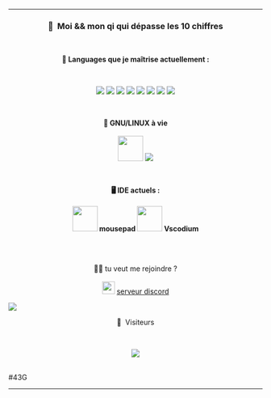 -----

### <p align="center">🧠 &nbsp;Moi && mon qi qui dépasse les 10 chiffres</p>

<br>
<strong><p align="center">🧠 Languages que je maîtrise actuellement :</p></strong><br>
<p align="center">
<img src="https://img.shields.io/badge/Perl-39457E?style=for-the-badge&logo=perl&logoColor=pink"/>
<img src="https://img.shields.io/badge/JavaScript-323330?style=for-the-badge&logo=javascript&logoColor=F7DF1E"/>
<img src="https://img.shields.io/badge/Kotlin-0095D5?&style=for-the-badge&logo=kotlin&logoColor=white"/>
<img src="https://img.shields.io/badge/CSS-239120?&style=for-the-badge&logo=css3&logoColor=white"/>
<img src="https://img.shields.io/badge/C%2B%2B-00599C?style=for-the-badge&logo=c%2B%2B&logoColor=white"/>
<img src="https://img.shields.io/badge/Python-3776AB?style=for-the-badge&logo=python&logoColor=white"/>
<img src="https://img.shields.io/badge/PHP-777BB4?style=for-the-badge&logo=php&logoColor=white"/>
<img src="https://img.shields.io/badge/Java-ED8B00?style=for-the-badge&logo=java&logoColor=white"/>
</p><br>

<strong><p align="center">🐧 GNU/LINUX à vie</strong><br><br>
<img src="https://cdn.discordapp.com/emojis/854122201329565697.png?v=1" height="50"/>
<img src="https://img.shields.io/badge/Debian-A81D33?style=for-the-badge&logo=debian&logoColor=white"/>
</p><br>

<strong><p align="center">🖥️ IDE actuels :<br><br>
<img src="https://cdn.discordapp.com/emojis/857023173017862155.png?v=1" height="50"/> mousepad
<img src="https://cdn.discordapp.com/emojis/854309416344879124.png?v=1" height="50"/> Vscodium
  </strong>
</p>
<br>

<p align="center"><br>🕵️‍♂️ tu veut me rejoindre ? 
<br>  <br>
<img src="https://img.shields.io/badge/Discord-7289DA?style=for-the-badge&logo=discord&logoColor=white" height="25"/>
<a href="https://discord.gg/FyY9Hvm8T8">serveur discord</a></p>
<img src="https://tenor.com/view/ziomson-ziomson-zero-m%C3%B3%C5%BCyn-gif-19882372"/>
<br>
<p align="center">👀 &nbsp;Visiteurs</p>

<br>

<p align="center">

  <img src="https://profile-counter.glitch.me/aniito/count.svg" />

</p>

<br>
#43G


-----

